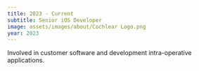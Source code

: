 ```yaml
---
title: 2023 - Current
subtitle: Senior iOS Developer
image: assets/images/about/Cochlear Logo.png
year: 2023
---
```


Involved in customer software and development intra-operative applications.

<!-- 
Contributor to the [SmartNav](https://www.cochlear.com/us/en/professionals/connected-care/surgical-care) team, which develops surgical care applications to improve the successful outcome of a surgery.
 -->